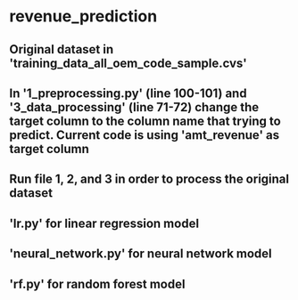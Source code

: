 # revenue_prediction

## Original dataset in 'training_data_all_oem_code_sample.cvs'

## In '1_preprocessing.py' (line 100-101) and '3_data_processing' (line 71-72) change the target column to the column name that trying to predict. Current code is using 'amt_revenue' as target column

## Run file 1, 2, and 3 in order to process the original dataset

## 'lr.py' for linear regression model 
## 'neural_network.py' for neural network model 
## 'rf.py' for random forest model 
